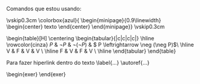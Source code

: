 Comandos que estou usando:

 \vskip0.3cm
 \colorbox{azul}{
 \begin{minipage}{0.9\linewidth}
 \begin{center}
  texto
 \end{center}
 \end{minipage}}
 \vskip0.3cm


 \begin{table}[H]
 \centering
 \begin{tabular}{|c|c|c|c|} \hline
 \rowcolor{cinza}
 $P$ & $\neg P$ & $\neg (\neg P)$ & $ P \leftrightarrow \neg (\neg P)$\\ \hline
 V & F & V & V \\ \hline
 F & V & F & V \\ \hline
 \end{tabular}
 \end{table}

 Para fazer hiperlink dentro do texto
 \label{...}
 \autoref{...}
 
 \begin{exer}
 \end{exer}
